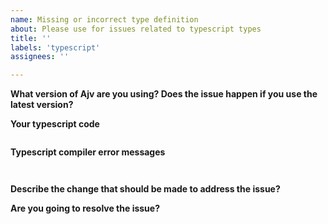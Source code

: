 ```yaml
---
name: Missing or incorrect type definition
about: Please use for issues related to typescript types
title: ''
labels: 'typescript'
assignees: ''

---
```


<!--
Frequently Asked Questions: https://github.com/epoberezkin/ajv/blob/master/FAQ.md

This template is for issues about missing or incorrect type definition and other typescript-related issues.
For other issues please see https://github.com/epoberezkin/ajv/blob/master/CONTRIBUTING.md
-->

**What version of Ajv are you using? Does the issue happen if you use the latest version?**


**Your typescript code**

<!--
Please make it as small as posssible to reproduce the issue
-->

```typescript


```


**Typescript compiler error messages**

```


```

**Describe the change that should be made to address the issue?**


**Are you going to resolve the issue?**
